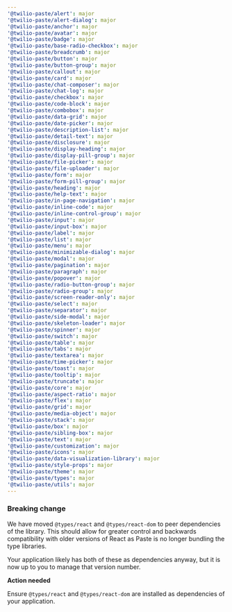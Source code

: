 ```yaml
---
'@twilio-paste/alert': major
'@twilio-paste/alert-dialog': major
'@twilio-paste/anchor': major
'@twilio-paste/avatar': major
'@twilio-paste/badge': major
'@twilio-paste/base-radio-checkbox': major
'@twilio-paste/breadcrumb': major
'@twilio-paste/button': major
'@twilio-paste/button-group': major
'@twilio-paste/callout': major
'@twilio-paste/card': major
'@twilio-paste/chat-composer': major
'@twilio-paste/chat-log': major
'@twilio-paste/checkbox': major
'@twilio-paste/code-block': major
'@twilio-paste/combobox': major
'@twilio-paste/data-grid': major
'@twilio-paste/date-picker': major
'@twilio-paste/description-list': major
'@twilio-paste/detail-text': major
'@twilio-paste/disclosure': major
'@twilio-paste/display-heading': major
'@twilio-paste/display-pill-group': major
'@twilio-paste/file-picker': major
'@twilio-paste/file-uploader': major
'@twilio-paste/form': major
'@twilio-paste/form-pill-group': major
'@twilio-paste/heading': major
'@twilio-paste/help-text': major
'@twilio-paste/in-page-navigation': major
'@twilio-paste/inline-code': major
'@twilio-paste/inline-control-group': major
'@twilio-paste/input': major
'@twilio-paste/input-box': major
'@twilio-paste/label': major
'@twilio-paste/list': major
'@twilio-paste/menu': major
'@twilio-paste/minimizable-dialog': major
'@twilio-paste/modal': major
'@twilio-paste/pagination': major
'@twilio-paste/paragraph': major
'@twilio-paste/popover': major
'@twilio-paste/radio-button-group': major
'@twilio-paste/radio-group': major
'@twilio-paste/screen-reader-only': major
'@twilio-paste/select': major
'@twilio-paste/separator': major
'@twilio-paste/side-modal': major
'@twilio-paste/skeleton-loader': major
'@twilio-paste/spinner': major
'@twilio-paste/switch': major
'@twilio-paste/table': major
'@twilio-paste/tabs': major
'@twilio-paste/textarea': major
'@twilio-paste/time-picker': major
'@twilio-paste/toast': major
'@twilio-paste/tooltip': major
'@twilio-paste/truncate': major
'@twilio-paste/core': major
'@twilio-paste/aspect-ratio': major
'@twilio-paste/flex': major
'@twilio-paste/grid': major
'@twilio-paste/media-object': major
'@twilio-paste/stack': major
'@twilio-paste/box': major
'@twilio-paste/sibling-box': major
'@twilio-paste/text': major
'@twilio-paste/customization': major
'@twilio-paste/icons': major
'@twilio-paste/data-visualization-library': major
'@twilio-paste/style-props': major
'@twilio-paste/theme': major
'@twilio-paste/types': major
'@twilio-paste/utils': major
---
```


### Breaking change

We have moved `@types/react` and `@types/react-dom` to peer dependencies of the library. This should allow for greater control and backwards compatibility with older versions of React as Paste is no longer bundling the type libraries.

Your application likely has both of these as dependencies anyway, but it is now up to you to manage that version number.

**Action needed**

Ensure `@types/react` and `@types/react-dom` are installed as dependencies of your application.
